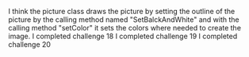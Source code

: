 I think the picture class draws the picture by setting the outline of the picture by the calling method named "SetBalckAndWhite" and with the calling method "setColor" it sets the colors where needed to create the image.
I completed challenge 18
I completed challenge 19
I completed challenge 20
